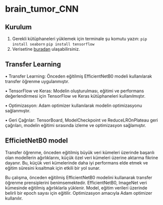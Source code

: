 # brain_tumor_CNN

## Kurulum
1. Gerekli kütüphaneleri yüklemek için terminale şu komutu yazın: `pip install seaborn` `pip install tensorflow`
2. Verisetine [buradan](https://www.kaggle.com/datasets/sartajbhuvaji/brain-tumor-classification-mri) ulaşabilirsiniz.

## Transfer Learning
• Transfer Learning: Önceden eğitilmiş EfficientNetB0 modeli kullanılarak transfer
öğrenme uygulanmıştır.

• TensorFlow ve Keras: Modelin oluşturulması, eğitimi ve performans değerlendirmesi
için TensorFlow ve Keras kütüphaneleri kullanılmıştır.

• Optimizasyon: Adam optimizer kullanılarak modelin optimizasyonu sağlanmıştır.

• Geri Çağrılar: TensorBoard, ModelCheckpoint ve ReduceLROnPlateau geri çağrıları,
modelin eğitimi sırasında izleme ve optimizasyon sağlamıştır.

## EfficietNetB0 model
Transfer öğrenme, önceden eğitilmiş büyük veri kümeleri üzerinde başarılı
olan modellerin ağırlıklarını, küçük özel veri kümeleri üzerine aktarma fikrine dayanır. Bu,
küçük veri kümelerinde daha iyi performans elde etmek ve eğitim süresini kısaltmak için
etkili bir yol sunar.

Bu çalışma, önceden eğitilmiş EfficientNetB0 modelini kullanarak transfer öğrenme
prensiplerini benimsemektedir. EfficientNetB0, ImageNet veri kümesinde eğitilmiş
ağırlıklarla yüklenir. Model, eğitim verileri üzerinde belirli bir epoch sayısı için eğitilir.
Optimizasyon amacıyla Adam optimizer kullanılır.


